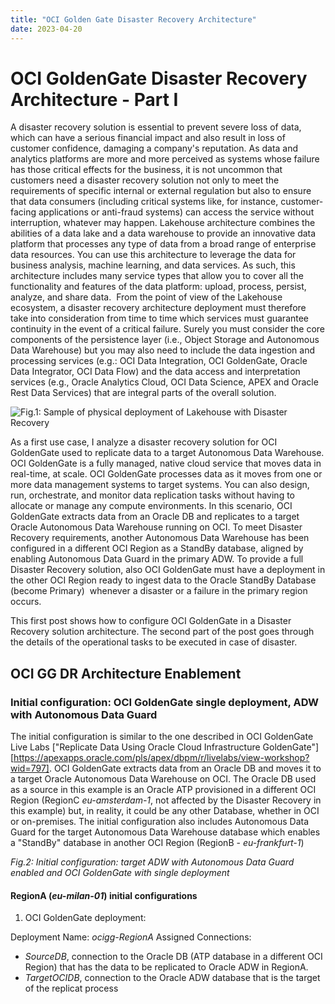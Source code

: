 ```yaml
---
title: "OCI Golden Gate Disaster Recovery Architecture"
date: 2023-04-20
---
```



# OCI GoldenGate Disaster Recovery Architecture - Part I

A disaster recovery solution is essential to prevent severe loss of data, which can have a serious financial impact and also result in loss of customer confidence, damaging a company's reputation. As data and analytics platforms are more and more perceived as systems whose failure has those critical effects for the business, it is not uncommon that customers need a disaster recovery solution not only to meet the requirements of specific internal or external regulation but also to ensure that data consumers (including critical systems like, for instance, customer-facing applications or anti-fraud systems) can access the service without interruption, whatever may happen.
Lakehouse architecture combines the abilities of a data lake and a data warehouse to provide an innovative data platform that processes any type of data from a broad range of enterprise data resources. You can use this architecture to leverage the data for business analysis, machine learning, and data services.
As such, this architecture includes many service types that allow you to cover all the functionality and features of the data platform: upload, process, persist, analyze, and share data. 
From the point of view of the Lakehouse ecosystem, a disaster recovery architecture deployment must therefore take into consideration from time to time which services must guarantee continuity in the event of a critical failure. Surely you must consider the core components of the persistence layer (i.e., Object Storage and Autonomous Data Warehouse) but you may also need to include the data ingestion and processing services (e.g.: OCI Data Integration, OCI GoldenGate, Oracle Data Integrator, OCI Data Flow) and the data access and interpretation services (e.g., Oracle Analytics Cloud, OCI Data Science, APEX and Oracle Rest Data Services) that are integral parts of the overall solution.

![Fig.1: Sample of physical deployment of Lakehouse with Disaster Recovery](images/OCIGGDR_InitialConfiguration.png)

As a first use case, I analyze a disaster recovery solution for OCI GoldenGate used to replicate data to a target Autonomous Data Warehouse.
OCI GoldenGate is a fully managed, native cloud service that moves data in real-time, at scale. OCI GoldenGate processes data as it moves from one or more data management systems to target systems. You can also design, run, orchestrate, and monitor data replication tasks without having to allocate or manage any compute environments.
In this scenario, OCI GoldenGate extracts data from an Oracle DB and replicates to a target Oracle Autonomous Data Warehouse running on OCI.
To meet Disaster Recovery requirements, another Autonomous Data Warehouse has been configured in a different OCI Region as a StandBy database, aligned by enabling Autonomous Data Guard in the primary ADW.
To provide a full Disaster Recovery solution, also OCI GoldenGate must have a deployment in the other OCI Region ready to ingest data to the Oracle StandBy Database (become Primary)  whenever a disaster or a failure in the primary region occurs.

This first post shows how to configure OCI GoldenGate in a Disaster Recovery solution architecture. The second part of the post goes through the details of the operational tasks to be executed in case of disaster.

## OCI GG DR Architecture Enablement

### Initial configuration: OCI GoldenGate single deployment, ADW with Autonomous Data Guard

The initial configuration is similar to the one described in OCI GoldenGate Live Labs ["Replicate Data Using Oracle Cloud Infrastructure GoldenGate"][https://apexapps.oracle.com/pls/apex/dbpm/r/livelabs/view-workshop?wid=797]. OCI GoldenGate extracts data from an Oracle DB and moves it to a target Oracle Autonomous Data Warehouse on OCI. The Oracle DB used as a source in this example is an Oracle ATP provisioned in a different OCI Region (RegionC _eu-amsterdam-1_, not affected by the Disaster Recovery in this example) but, in reality, it could be any other Database, whether in OCI or on-premises. The initial configuration also includes Autonomous Data Guard for the target Autonomous Data Warehouse database which enables a "StandBy" database in another OCI Region (RegionB - _eu-frankfurt-1_)

_Fig.2: Initial configuration: target ADW with Autonomous Data Guard enabled and OCI GoldenGate with single deployment_

#### RegionA (_eu-milan-01_) initial configurations

1) OCI GoldenGate deployment:

Deployment Name: _ocigg-RegionA_
Assigned Connections:

- _SourceDB_, connection to the Oracle DB (ATP database in a different OCI Region) that has the data to be replicated to Oracle ADW in RegionA.
- _TargetOCIDB_, connection to the Oracle ADW database that is the target of the replicat process
